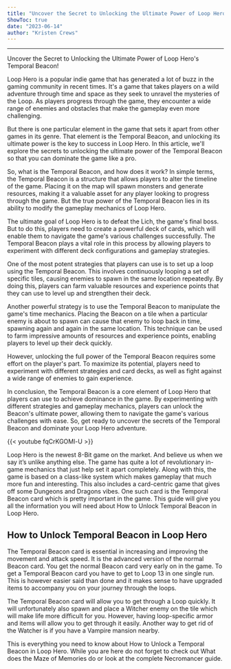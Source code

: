 ```yaml
---
title: "Uncover the Secret to Unlocking the Ultimate Power of Loop Hero's Temporal Beacon!"
ShowToc: true 
date: "2023-06-14"
author: "Kristen Crews"
---
```

*****
Uncover the Secret to Unlocking the Ultimate Power of Loop Hero's Temporal Beacon!

Loop Hero is a popular indie game that has generated a lot of buzz in the gaming community in recent times. It's a game that takes players on a wild adventure through time and space as they seek to unravel the mysteries of the Loop. As players progress through the game, they encounter a wide range of enemies and obstacles that make the gameplay even more challenging.

But there is one particular element in the game that sets it apart from other games in its genre. That element is the Temporal Beacon, and unlocking its ultimate power is the key to success in Loop Hero. In this article, we'll explore the secrets to unlocking the ultimate power of the Temporal Beacon so that you can dominate the game like a pro.

So, what is the Temporal Beacon, and how does it work? In simple terms, the Temporal Beacon is a structure that allows players to alter the timeline of the game. Placing it on the map will spawn monsters and generate resources, making it a valuable asset for any player looking to progress through the game. But the true power of the Temporal Beacon lies in its ability to modify the gameplay mechanics of Loop Hero.

The ultimate goal of Loop Hero is to defeat the Lich, the game's final boss. But to do this, players need to create a powerful deck of cards, which will enable them to navigate the game's various challenges successfully. The Temporal Beacon plays a vital role in this process by allowing players to experiment with different deck configurations and gameplay strategies.

One of the most potent strategies that players can use is to set up a loop using the Temporal Beacon. This involves continuously looping a set of specific tiles, causing enemies to spawn in the same location repeatedly. By doing this, players can farm valuable resources and experience points that they can use to level up and strengthen their deck.

Another powerful strategy is to use the Temporal Beacon to manipulate the game's time mechanics. Placing the Beacon on a tile when a particular enemy is about to spawn can cause that enemy to loop back in time, spawning again and again in the same location. This technique can be used to farm impressive amounts of resources and experience points, enabling players to level up their deck quickly.

However, unlocking the full power of the Temporal Beacon requires some effort on the player's part. To maximize its potential, players need to experiment with different strategies and card decks, as well as fight against a wide range of enemies to gain experience.

In conclusion, the Temporal Beacon is a core element of Loop Hero that players can use to achieve dominance in the game. By experimenting with different strategies and gameplay mechanics, players can unlock the Beacon's ultimate power, allowing them to navigate the game's various challenges with ease. So, get ready to uncover the secrets of the Temporal Beacon and dominate your Loop Hero adventure.

{{< youtube fqCrKGOMl-U >}} 



Loop Hero is the newest 8-Bit game on the market. And believe us when we say it’s unlike anything else. The game has quite a lot of revolutionary in-game mechanics that just help set it apart completely. Along with this, the game is based on a class-like system which makes gameplay that much more fun and interesting. This also includes a card-centric game that gives off some Dungeons and Dragons vibes. One such card is the Temporal Beacon card which is pretty important in the game. This guide will give you all the information you will need about How to Unlock Temporal Beacon in Loop Hero.
 
## How to Unlock Temporal Beacon in Loop Hero
 
The Temporal Beacon card is essential in increasing and improving the movement and attack speed. It is the advanced version of the normal Beacon card. You get the normal Beacon card very early on in the game. To get a Temporal Beacon card you have to get to Loop 13 in one single run. This is however easier said than done and it makes sense to have upgraded items to accompany you on your journey through the loops.
 
The Temporal Beacon card will allow you to get through a Loop quickly. It will unfortunately also spawn and place a Witcher enemy on the tile which will make life more difficult for you. However, having loop-specific armor and items will allow you to get through it easily. Another way to get rid of the Watcher is if you have a Vampire mansion nearby.
 
This is everything you need to know about How to Unlock a Temporal Beacon in Loop Hero. While you are here do not forget to check out What does the Maze of Memories do or look at the complete Necromancer guide.




